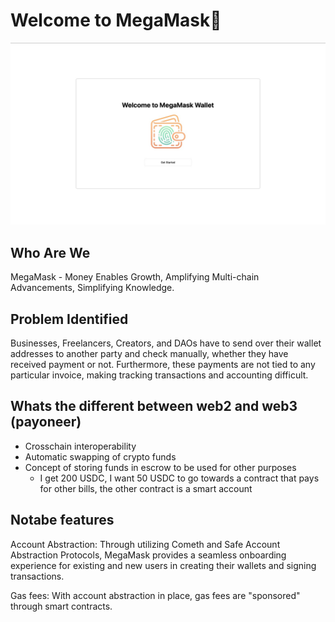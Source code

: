 # Welcome to MegaMask👋
![alt text](public/megamask.jpeg)
## Who Are We
MegaMask - Money Enables Growth, Amplifying Multi-chain Advancements, Simplifying Knowledge.

## Problem Identified
Businesses, Freelancers, Creators, and DAOs have to send over their wallet addresses to another party and check manually, whether they have received payment or not. Furthermore, these payments are not tied to any particular invoice, making tracking transactions and accounting difficult.

## Whats the different between web2 and web3 (payoneer)
- Crosschain interoperability
- Automatic swapping of crypto funds
- Concept of storing funds in escrow to be used for other purposes
    - I get 200 USDC, I want 50 USDC to go towards a contract that pays for other bills, the other contract is a smart account
 
## Notabe features
Account Abstraction: Through utilizing Cometh and Safe Account Abstraction Protocols, MegaMask provides a seamless onboarding experience for existing and new users in creating their wallets and signing transactions.

Gas fees: With account abstraction in place, gas fees are "sponsored" through smart contracts.


